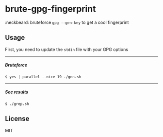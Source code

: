# brute-gpg-fingerprint
:neckbeard: bruteforce `gpg --gen-key` to get a cool fingerprint

## Usage

First, you need to update the `stdin` file with your GPG options

---

##### Bruteforce

```console
$ yes | parallel --nice 19 ./gen.sh
```

---

##### See results

```console
$ ./grep.sh
```

## License

MIT
